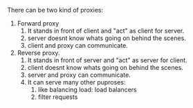 There can be two kind of proxies:
1. Forward proxy
	1. It stands in front of client and "act" as client for server.
	2. server doesnt know whats going on behind the scenes.
	3. client and proxy can communicate.
2. Reverse proxy.
	1. It stands in front of server and "act" as server for client.
	2. client doesnt know whats going on behind the scenes.
	3. server and proxy can communicate.
	4. It can serve many other puproses:
		1. like balancing load: load balancers
		2. filter requests